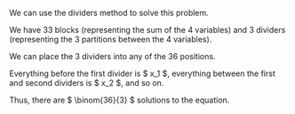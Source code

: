 We can use the dividers method to solve this problem.

We have 33 blocks (representing the sum of the 4 variables) and 3 dividers (representing the 3 partitions between the 4 variables).

We can place the 3 dividers into any of the 36 positions.

Everything before the first divider is $ x_1 $, everything between the first and second dividers is $ x_2 $, and so on.

Thus, there are $ \binom{36}{3} $ solutions to the equation.
